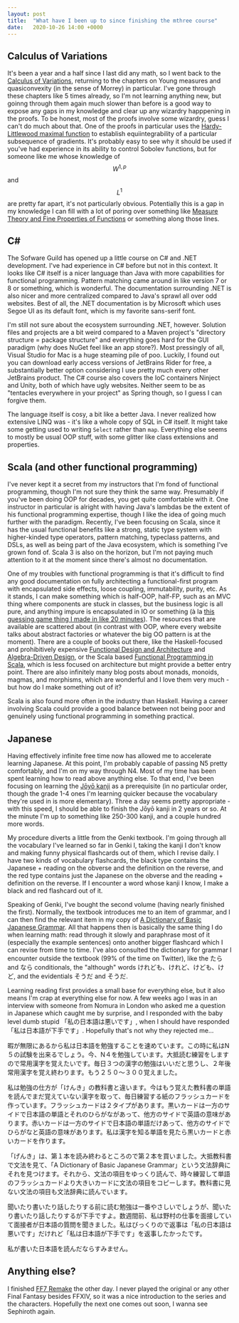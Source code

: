 ```yaml
---
layout: post
title:  "What have I been up to since finishing the mthree course"
date:   2020-10-26 14:00 +0000
---
```

<link rel="stylesheet" href="https://cdn.jsdelivr.net/npm/katex@0.11.1/dist/katex.min.css" integrity="sha384-zB1R0rpPzHqg7Kpt0Aljp8JPLqbXI3bhnPWROx27a9N0Ll6ZP/+DiW/UqRcLbRjq" crossorigin="anonymous">

## Calculus of Variations

It's been a year and a half since I last did any math, so I went back to the [Calculus of Variations](https://warwick.ac.uk/fac/sci/maths/people/staff/filip_rindler/calculusofvariations), returning to the chapters on Young measures and quasiconvexity (in the sense of Morrey) in particular. I've gone through these chapters like 5 times already, so I'm not learning anything new, but goinng through them again much slower than before is a good way to expose any gaps in my knowledge and clear up any wizardry happpening in the proofs. To be honest, most of the proofs involve some wizardry, guess I can't do much about that. One of the proofs in particular uses the [Hardy-Littlewood maximal function](https://en.wikipedia.org/wiki/Hardy–Littlewood_maximal_function) to establish equiintegrability of a particular subsequence of gradients. It's probably easy to see why it should be used if you've had experience in its ability to control Sobolev functions, but for someone like me whose knowledge of $$W^{1, p}$$ and $$L^1$$ are pretty far apart, it's not particularly obvious. Potentially this is a gap in my knowledge I can fill with a lot of poring over something like [Measure Theory and Fine Properties of Functions](https://www.routledge.com/Measure-Theory-and-Fine-Properties-of-Functions-Revised-Edition/Evans-Gariepy/p/book/9781482242386) or something along those lines.

## C\#

The Sofware Guild has opened up a little course on C\# and .NET development. I've had experience in C\# before but not in this context. It looks like C\# itself is a nicer language than Java with more capabilities for functional programming. Pattern matching came around in like version 7 or 8 or something, which is wonderful. The documentation surrounding .NET is also nicer and more centralized compared to Java's sprawl all over odd websites. Best of all, the .NET documentation is by Microsoft which uses Segoe UI as its default font, which is my favorite sans-serif font.

I'm still not sure about the ecosystem surrounding .NET, however. Solution files and projects are a bit weird compared to a Maven project's "directory structure = package structure" and everything goes hard for the GUI paradigm (why does NuGet feel like an app store?). Most pressingly of all, Visual Studio for Mac is a huge steaming pile of poo. Luckily, I found out you can download early access versions of JetBrains Rider for free, a substantially better option considering I use pretty much every other JetBrains product. The C\# course also covers the IoC containers Ninject and Unity, both of which have ugly websites. Neither seem to be as "tentacles everywhere in your project" as Spring though, so I guess I can forgive them.

The language itself is cosy, a bit like a better Java. I never realized how extensive LINQ was - it's like a whole copy of SQL in C# itself. It might take some getting used to writing `Select` rather than `map`. Everything else seems to mostly be usual OOP stuff, with some glitter like class extensions and properties.

## Scala (and other functional programming)

I've never kept it a secret from my instructors that I'm fond of functional programming, though I'm not sure they think the same way. Presumably if you've been doing OOP for decades, you get quite comfortable with it. One instructor in particular is alright with having Java's lambdas be the extent of his functional programming expertise, though I like the idea of going much further with the paradigm. Recently, I've been focusing on Scala, since it has the usual functional benefits like a strong, static type system with higher-kinded type operators, pattern matching, typeclass patterns, and DSLs, as well as being part of the Java ecosystem, which is something I've grown fond of. Scala 3 is also on the horizon, but I'm not paying much attention to it at the moment since there's almost no documentation.

One of my troubles with functional programming is that it's difficult to find any good documentation on fully architecting a functional-first program with encapsulated side effects, loose coupling, immutability, purity, etc. As it stands, I can make something which is half-OOP, half-FP, such as an MVC thing where components are stuck in classes, but the business logic is all pure, and anything impure is encapsulated in IO or something (à la [this guessing game thing I made in like 20 minutes](https://github.com/Testyal/ScalaGuessingGame)). The resources that are available are scattered about (in contrast with OOP, where every website talks about abstract factories or whatever the big OO pattern is at the moment). There are a couple of books out there, like the Haskell-focused and prohibitively expensive [Functional Design and Architecture](https://leanpub.com/functional-design-and-architecture) and [Algebra-Driven Design](https://leanpub.com/algebra-driven-design), or the Scala based [Functional Programming in Scala](https://www.manning.com/books/functional-programming-in-scala), which is less focused on architecture but might provide a better entry point. There are also infinitely many blog posts about monads, monoids, magmas, and morphisms, which are wonderful and I love them very much - but how do I make something out of it?

Scala is also found more often in the industry than Haskell. Having a career involving Scala could provide a good balance between not being poor and genuinely using functional programming in something practical. 

## Japanese

Having effectively infinite free time now has allowed me to accelerate learning Japanese. At this point, I'm probably capable of passing N5 pretty comfortably, and I'm on my way through N4. Most of my time has been spent learning how to read above anything else. To that end, I've been focusing on learning the [Jōyō kanji](https://en.wikipedia.org/wiki/Jōyō_kanji) as a prerequisite (in no particular order, though the grade 1-4 ones I'm learning quicker because the vocabulary they're used in is more elementary). Three a day seems pretty appropriate - with this speed, I should be able to finish the Jōyō kanji in 2 years or so. At the minute I'm up to something like 250-300 kanji, and a couple hundred more words. 

My procedure diverts a little from the Genki textbook. I'm going through all the vocabulary I've learned so far in Genki I, taking the kanji I don't know and making funny physical flashcards out of them, which I revise daily. I have two kinds of vocabulary flashcards, the black type contains the Japanese + reading on the obverse and the definition on the reverse, and the red type contains just the Japanese on the obverse and the reading + definition on the reverse. If I encounter a word whose kanji I know, I make a black and red flashcard out of it.

Speaking of Genki, I've bought the second volume (having nearly finished the first). Normally, the textbook introduces me to an item of grammar, and I can then find the relevant item in my copy of [A Dictionary of Basic Japanese Grammar](https://www.tofugu.com/reviews/dictionary-of-basic-japanese-grammar/). All that happens then is basically the same thing I do when learning math: read through it slowly and paraphrase most of it (especially the example sentences) onto another bigger flashcard which I can revise from time to time. I've also consulted the dictionary for grammar I encounter outside the textbook (99% of the time on Twitter), like the たら and なら conditionals, the "although" words けれども、けれど、けども、けど, and the evidentials そうだ and そうだ.

Learning reading first provides a small base for everything else, but it also means I'm crap at everything else for now. A few weeks ago I was in an interview with someone from Nomura in London who asked me a question in Japanese which caught me by surprise, and I responded with the baby level dumb stupid 「私の日本語は悪いです」, when I should have responded 「私は日本語が下手です」. Hopefully that's not why they rejected me...

暇が無限にあるから私は日本語を勉強することを速めています。この時に私はN５の試験を出来るでしょう。今、N４を勉強しています。大抵読む練習をしますので常用漢字を覚えたいです。毎日３つの漢字の勉強はいいだと思うし、２年後常用漢字を覚え終わります。もう２５０〜３００覚えました。

私は勉強の仕方が「けんき」の教科書と違います。今はもう覚えた教科書の単語を読んでまだ覚えていない漢字を取って、毎日練習する紙のフラッシュカードを作っています。フラッシュカードは２タイプがあります。黒いカードは一方のサイドで日本語の単語とそれのひらがながあって、他方のサイドで英語の意味があります。赤いカードは一方のサイドで日本語の単語だけあって、他方のサイドでひらがなと英語の意味があります。私は漢字を知る単語を見たら黒いカードと赤いカードを作ります。

「げんき」は、第１本を読み終わるところので第２本を買いました。大抵教科書で文法を見て、「A Dictionary of Basic Japanese Grammar」という文法辞典にそれを見つけます。それから、文法の項目をゆっくり読んで、時々練習して単語のフラッシュカードより大きいカードに文法の項目をコピーします。教科書に見ない文法の項目も文法辞典に読んでいます。

聞いたり書いたり話したりする前に読む勉強は一番やさしいでしょうが、聞いたり書いたり話したりするが下手ですよ。数週間前、私は野村の仕事を面接していて面接者が日本語の質問を聞きました。私はびっくりので返事は「私の日本語は悪いです」だけれど「私は日本語が下手です」を返事したかったです。

私が書いた日本語を読んだならすみません。

## Anything else?

I finished [FF7 Remake](https://en.wikipedia.org/wiki/Final_Fantasy_VII_Remake) the other day. I never played the original or any other Final Fantasy besides FFXIV, so it was a nice introduction to the series and the characters. Hopefully the next one comes out soon, I wanna see Sephiroth again.

<script type="text/javascript">
  $("script[type='math/tex']").replaceWith(
    function(){
      var tex = $(this).text();
      return katex.renderToString(tex, {displayMode: false});
  });
  
  $("script[type='math/tex; mode=display']").replaceWith(
    function(){
      var tex = $(this).text();
      return katex.renderToString(tex.replace(/%.*/g, ''), {displayMode: true});
  });
</script>